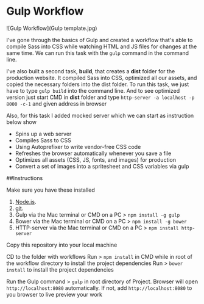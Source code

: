 
# Gulp Workflow
![Gulp Workflow](Gulp template.jpg)

I've gone through the basics of Gulp and created a workflow that's able to compile Sass into CSS while watching HTML and JS files for changes at the same time. We can run this task with the `gulp` command in the command line.

I've also built a second task, **build**, that creates a **dist** folder for the production website. It compiled Sass into CSS, optimized all our assets, and copied the necessary folders into the dist folder. To run this task, we just have to type `gulp build` into the command line. And to see optimized version just start CMD in **dist** folder and type `http-server -a localhost -p 8000 -c-1` and given address in browser

Also, for this task I added mocked server which we can start as instruction below show

* Spins up a web server
* Compiles Sass to CSS
* Using Autoprefixer to write vendor-free CSS code
* Refreshes the browser automatically whenever you save a file
* Optimizes all assets (CSS, JS, fonts, and images) for production
* Convert a set of images into a spritesheet and CSS variables via gulp


##Instructions

Make sure you have these installed

1. [Node.js](www.nodejs.org).
2. [git](www.git-scm.com).
3. Gulp via the Mac terminal or CMD on a PC > `npm install -g gulp`
4. Bower via the Mac terminal or CMD on a PC > `npm install -g bower`
6. HTTP-server via the Mac terminal or CMD on a PC  > `npm install http-server`


Copy this repository into your local machine

CD to the folder with workflows
Run > `npm install` in CMD while in root of the workflow directory to install the project dependencies
Run > `bower install` to install the project dependencies

Run the Gulp command > `gulp` in root directory of Project. Browser will open `http://localhost:8080` automatically.
If not, add `http://localhost:8080` to you browser to live preview your work
